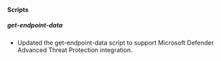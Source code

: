 
#### Scripts

##### get-endpoint-data

- Updated the get-endpoint-data script to support Microsoft Defender Advanced Threat Protection integration.
